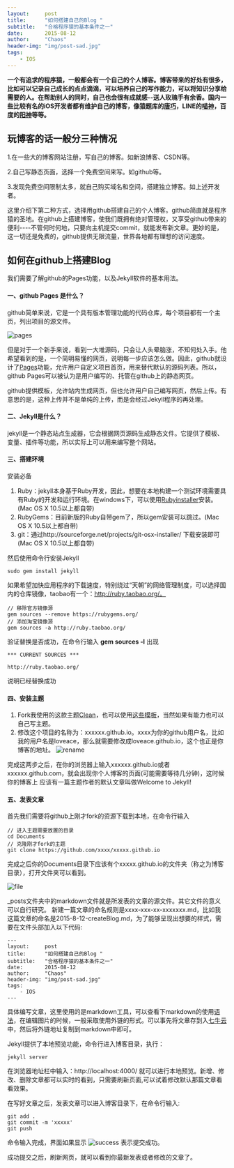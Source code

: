 ```yaml
---
layout:     post
title:      "如何搭建自己的Blog "
subtitle:   "合格程序猿的基本条件之一"
date:       2015-08-12
author:     "Chaos"
header-img: "img/post-sad.jpg"
tags:
    - IOS
---
```


**一个有追求的程序猿，一般都会有一个自己的个人博客。博客带来的好处有很多，比如可以记录自己成长的点点滴滴，可以培养自己的写作能力，可以将知识分享给需要的人。在帮助别人的同时，自己也会很有成就感--送人玫瑰手有余香。国内一些比较有名的iOS开发者都有维护自己的博客，像猿题库的[唐巧](http://blog.devtang.com/blog/archives/)，LINE的[喵神](http://onevcat.com/?from=inf&wvr=5&loc=infblog)，百度的[阳神](http://blog.sunnyxx.com/)等等。**

## 玩博客的话一般分三种情况
1.在一些大的博客网站注册，写自己的博客。如新浪博客、CSDN等。

2.自己写静态页面，选择一个免费空间来写。如github等。

3.发现免费空间限制太多，就自己购买域名和空间，搭建独立博客。如上述开发者。

这里介绍下第二种方式，选择用github搭建自己的个人博客。github简直就是程序猿的圣地。在github上搭建博客，使我们既拥有绝对管理权，又享受github带来的便利----不管何时何地，只要向主机提交commit，就能发布新文章。更妙的是，这一切还是免费的，github提供无限流量，世界各地都有理想的访问速度。

## 如何在github上搭建Blog

我们需要了解github的Pages功能，以及Jekyll软件的基本用法。

#### 一、github Pages 是什么？

github简单来说，它是一个具有版本管理功能的代码仓库，每个项目都有一个主页，列出项目的源文件。

![pages](http://7xl1kp.com1.z0.glb.clouddn.com/F414425E-E2FE-4748-8039-A2DB18A9F0E7.png)

但是对于一个新手来说，看到一大堆源码，只会让人头晕脑涨，不知何处入手。他希望看到的是，一个简明易懂的网页，说明每一步应该怎么做。因此，github就设计了[Pages](https://pages.github.com/)功能，允许用户自定义项目首页，用来替代默认的源码列表。所以，github Pages可以被认为是用户编写的、托管在github上的静态网页。

github提供模板，允许站内生成网页，但也允许用户自己编写网页，然后上传。有意思的是，这种上传并不是单纯的上传，而是会经过Jekyll程序的再处理。

#### 二、Jekyll是什么？

jekyll是一个静态站点生成器，它会根据网页源码生成静态文件。它提供了模板、变量、插件等功能，所以实际上可以用来编写整个网站。

#### 三、搭建环境
安装必备
1. Ruby：jekyll本身基于Ruby开发，因此，想要在本地构建一个测试环境需要具有Ruby的开发和运行环境。在windows下，可以使用[Rubyinstaller](http://rubyinstaller.org/downloads/)安装。(Mac OS X 10.5以上都自带)
2. RubyGems：目前新版的Ruby自带gem了，所以gem安装可以跳过。(Mac OS X 10.5以上都自带)
5. git：通过http://sourceforge.net/projects/git-osx-installer/ 下载安装即可(Mac OS X 10.5以上都自带)

然后使用命令行安装Jekyll

```
sudo gem install jekyll
```
如果希望加快应用程序的下载速度，特别绕过“天朝”的网络管理制度，可以选择国内的仓库镜像，taobao有一个：http://ruby.taobao.org/。

```
// 移除官方镜像源
gem sources --remove https://rubygems.org/
// 添加淘宝镜像源
gem sources -a http://ruby.taobao.org/
```

验证替换是否成功，在命令行输入 **gem sources -l**
出现

```
*** CURRENT SOURCES ***

http://ruby.taobao.org/
```

说明已经替换成功

#### 四、安装主题
1. Fork我使用的这款主题[Clean](https://github.com/IronSummitMedia/startbootstrap-clean-blog-jekyll)，也可以使用[这些模板](http://jekyllthemes.org/)，当然如果有能力也可以自己写主题。
2. 修改这个项目的名称为：xxxxxx.github.io。xxxx为你的github用户名，比如我的用户名是loveace，那么就需要修改成loveace.github.io，这个也正是你博客的地址。
![rename](http://7xl1kp.com1.z0.glb.clouddn.com/E7E6843C-33C5-451B-B6B0-42E19DE667E4.png)

完成这两步之后，在你的浏览器上输入xxxxxx.github.io或者xxxxxx.github.com，就会出现你个人博客的页面(可能需要等待几分钟)，这时候你的博客上 应该有一篇主题作者的默认文章叫做Welcome to Jekyll!

#### 五、发表文章
首先我们需要将github上刚才fork的资源下载到本地，在命令行输入

```
// 进入主题需要放置的目录
cd Documents
// 克隆刚才fork的主题
git clone https://github.com/xxxx/xxxxx.github.io
```

完成之后你的Documents目录下应该有个xxxxx.github.io的文件夹（称之为博客目录），打开文件夹可以看到。

![file](http://7xl1kp.com1.z0.glb.clouddn.com/2DAB18E2-21B8-4C4F-A5AF-1AA0458D518F.png)

_posts文件夹中的markdown文件就是所发表的文章的源文件。其它文件的意义可以自行研究。
新建一篇文章的命名规则是xxxx-xxx-xx-xxxxxxx.md，比如我这篇文章的命名是2015-8-12-createBlog.md，为了能够呈现出想要的样式，需要在文件头部加入以下代码:

```
---
layout:     post
title:      "如何搭建自己的Blog "
subtitle:   "合格程序猿的基本条件之一"
date:       2015-08-12
author:     "Chaos"
header-img: "img/post-sad.jpg"
tags:
    - IOS
---
```

具体编写文章，这里使用的是markdown工具，可以查看下markdown的使用[语法](https://www.zybuluo.com/mdeditor?url=https://www.zybuluo.com/static/editor/md-help.markdown)，在编辑图片的时候，一般采取使用外链的形式。可以事先将文章存到入[七牛云](https://portal.qiniu.com/)中，然后将外链地址复制到markdown中即可。

Jekyll提供了本地预览功能，命令行进入博客目录，执行：

```
jekyll server
```

在浏览器地址栏中输入：http://localhost:4000/ 就可以进行本地预览。新增、修改、删除文章都可以实时的看到，只需要刷新页面,可以试着修改默认那篇文章看看效果。

在写好文章之后，发表文章可以进入博客目录下，在命令行输入:

```
git add .
git commit -m 'xxxxx'
git push
```

命令输入完成，界面如果显示
![success](http://7xl1kp.com1.z0.glb.clouddn.com/114B0286-C809-4F60-B3B5-BE7B5C233598.png)
表示提交成功。

成功提交之后，刷新网页，就可以看到你最新发表或者修改的文章了。